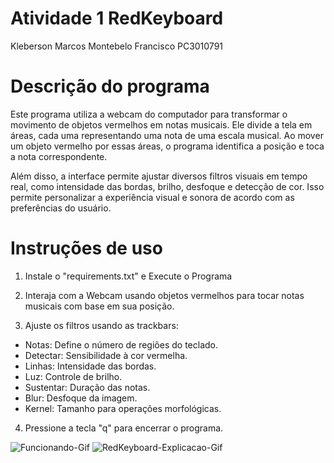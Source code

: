 # Atividade 1 RedKeyboard
Kleberson Marcos Montebelo Francisco PC3010791

# Descrição do programa

Este programa utiliza a webcam do computador para transformar o movimento de objetos vermelhos em notas musicais. Ele divide a tela em áreas, cada uma representando uma nota de uma escala musical. Ao mover um objeto vermelho por essas áreas, o programa identifica a posição e toca a nota correspondente.

Além disso, a interface permite ajustar diversos filtros visuais em tempo real, como intensidade das bordas, brilho, desfoque e detecção de cor. Isso permite personalizar a experiência visual e sonora de acordo com as preferências do usuário.

# Instruções de uso
1. Instale o "requirements.txt" e Execute o Programa
  
2. Interaja com a Webcam usando objetos vermelhos para tocar notas musicais com base em sua posição.

3. Ajuste os filtros usando as trackbars:
   
- Notas: Define o número de regiões do teclado.
- Detectar: Sensibilidade à cor vermelha.
- Linhas: Intensidade das bordas.
- Luz: Controle de brilho.
- Sustentar: Duração das notas.
- Blur: Desfoque da imagem.
- Kernel: Tamanho para operações morfológicas.
4. Pressione a tecla "q" para encerrar o programa.

  ![Funcionando-Gif](https://github.com/user-attachments/assets/94c69bbf-26bb-4575-ae21-0cb5521d3a8b) ![RedKeyboard-Explicacao-Gif](https://github.com/user-attachments/assets/aacbb6b4-9f49-4d2f-b942-4ea084f7fb4a)



